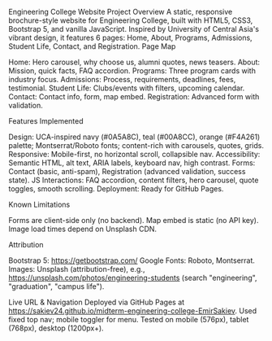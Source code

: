 Engineering College Website
Project Overview
A static, responsive brochure-style website for Engineering College, built with HTML5, CSS3, Bootstrap 5, and vanilla JavaScript. Inspired by University of Central Asia's vibrant design, it features 6 pages: Home, About, Programs, Admissions, Student Life, Contact, and Registration.
Page Map

Home: Hero carousel, why choose us, alumni quotes, news teasers.
About: Mission, quick facts, FAQ accordion.
Programs: Three program cards with industry focus.
Admissions: Process, requirements, deadlines, fees, testimonial.
Student Life: Clubs/events with filters, upcoming calendar.
Contact: Contact info, form, map embed.
Registration: Advanced form with validation.

Features Implemented

Design: UCA-inspired navy (#0A5A8C), teal (#00A8CC), orange (#F4A261) palette; Montserrat/Roboto fonts; content-rich with carousels, quotes, grids.
Responsive: Mobile-first, no horizontal scroll, collapsible nav.
Accessibility: Semantic HTML, alt text, ARIA labels, keyboard nav, high contrast.
Forms: Contact (basic, anti-spam), Registration (advanced validation, success state).
JS Interactions: FAQ accordion, content filters, hero carousel, quote toggles, smooth scrolling.
Deployment: Ready for GitHub Pages.

Known Limitations

Forms are client-side only (no backend).
Map embed is static (no API key).
Image load times depend on Unsplash CDN.

Attribution

Bootstrap 5: https://getbootstrap.com/
Google Fonts: Roboto, Montserrat.
Images: Unsplash (attribution-free), e.g., https://unsplash.com/photos/engineering-students (search "engineering", "graduation", "campus life").

Live URL & Navigation
Deployed via GitHub Pages at https://sakiev24.github.io/midterm-engineering-college-EmirSakiev. Used fixed top nav; mobile toggler for menu. Tested on mobile (576px), tablet (768px), desktop (1200px+).


